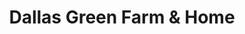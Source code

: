 ---
title: "Dallas Green Farm & Home"
url: /west-haven/dallas-green-farm-und-home/
shop: Eisenwaren
---